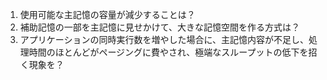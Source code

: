 1. 使用可能な主記憶の容量が減少することは？
2. 補助記憶の一部を主記憶に見せかけて、大きな記憶空間を作る方式は？
3. アプリケーションの同時実行数を増やした場合に、主記憶内容が不足し、処理時間のほとんどがページングに費やされ、極端なスループットの低下を招く現象を？
